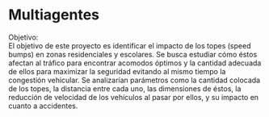 # Multiagentes  

Objetivo:  
El objetivo de este proyecto es identificar el impacto de los topes (speed bumps) en zonas residenciales y escolares. Se busca estudiar cómo éstos afectan al tráfico para encontrar acomodos óptimos y la cantidad adecuada de ellos para maximizar la seguridad evitando al mismo tiempo la congestión vehicular. Se analizarían parámetros como la cantidad colocada de los topes, la distancia entre cada uno, las dimensiones de éstos, la reducción de velocidad de los vehículos al pasar por ellos, y su impacto en cuanto a accidentes.

